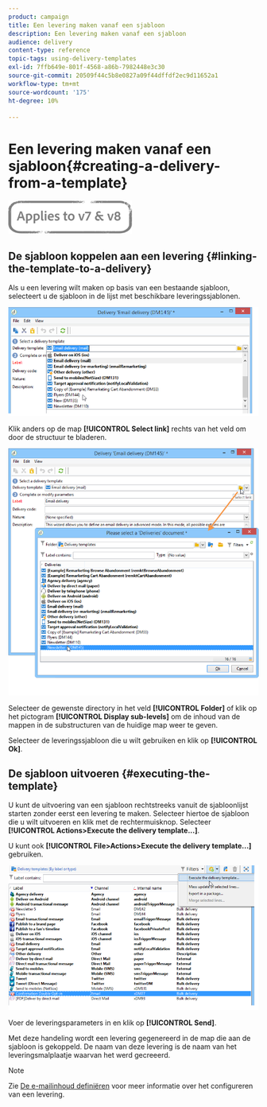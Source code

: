 ```yaml
---
product: campaign
title: Een levering maken vanaf een sjabloon
description: Een levering maken vanaf een sjabloon
audience: delivery
content-type: reference
topic-tags: using-delivery-templates
exl-id: 7ffb649e-801f-4568-a86b-7982448e3c30
source-git-commit: 20509f44c5b8e0827a09f44dffdf2ec9d11652a1
workflow-type: tm+mt
source-wordcount: '175'
ht-degree: 10%

---
```


# Een levering maken vanaf een sjabloon{#creating-a-delivery-from-a-template}

![](../../assets/common.svg)

## De sjabloon koppelen aan een levering {#linking-the-template-to-a-delivery}

Als u een levering wilt maken op basis van een bestaande sjabloon, selecteert u de sjabloon in de lijst met beschikbare leveringssjablonen.

![](assets/s_ncs_user_wizard_select_template.png)

Klik anders op de map **[!UICONTROL Select link]** rechts van het veld om door de structuur te bladeren.

![](assets/s_ncs_user_wizard_choose_link.png)

Selecteer de gewenste directory in het veld **[!UICONTROL Folder]** of klik op het pictogram **[!UICONTROL Display sub-levels]** om de inhoud van de mappen in de substructuren van de huidige map weer te geven.

Selecteer de leveringssjabloon die u wilt gebruiken en klik op **[!UICONTROL Ok]**.

## De sjabloon uitvoeren {#executing-the-template}

U kunt de uitvoering van een sjabloon rechtstreeks vanuit de sjabloonlijst starten zonder eerst een levering te maken. Selecteer hiertoe de sjabloon die u wilt uitvoeren en klik met de rechtermuisknop. Selecteer **[!UICONTROL Actions>Execute the delivery template...]**.

U kunt ook **[!UICONTROL File>Actions>Execute the delivery template...]** gebruiken.

![](assets/s_ncs_user_template_execute_menu.png)

Voer de leveringsparameters in en klik op **[!UICONTROL Send]**.

Met deze handeling wordt een levering gegenereerd in de map die aan de sjabloon is gekoppeld. De naam van deze levering is de naam van het leveringsmalplaatje waarvan het werd gecreeerd.

>[!NOTE]
>
>Zie [De e-mailinhoud definiëren](defining-the-email-content.md) voor meer informatie over het configureren van een levering.
